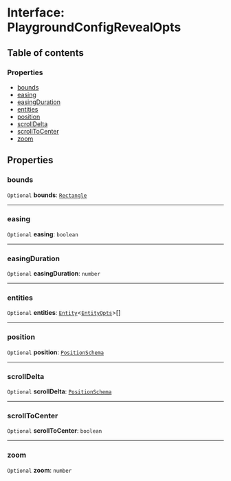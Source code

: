 # Interface: PlaygroundConfigRevealOpts

## Table of contents

### Properties

* [bounds](/auto-docs/fixed-layout-editor/interfaces/PlaygroundConfigRevealOpts.md#bounds)
* [easing](/auto-docs/fixed-layout-editor/interfaces/PlaygroundConfigRevealOpts.md#easing)
* [easingDuration](/auto-docs/fixed-layout-editor/interfaces/PlaygroundConfigRevealOpts.md#easingduration)
* [entities](/auto-docs/fixed-layout-editor/interfaces/PlaygroundConfigRevealOpts.md#entities)
* [position](/auto-docs/fixed-layout-editor/interfaces/PlaygroundConfigRevealOpts.md#position)
* [scrollDelta](/auto-docs/fixed-layout-editor/interfaces/PlaygroundConfigRevealOpts.md#scrolldelta)
* [scrollToCenter](/auto-docs/fixed-layout-editor/interfaces/PlaygroundConfigRevealOpts.md#scrolltocenter)
* [zoom](/auto-docs/fixed-layout-editor/interfaces/PlaygroundConfigRevealOpts.md#zoom)

## Properties

### bounds

`Optional` **bounds**: [`Rectangle`](/auto-docs/fixed-layout-editor/classes/Rectangle-1.md)

***

### easing

`Optional` **easing**: `boolean`

***

### easingDuration

`Optional` **easingDuration**: `number`

***

### entities

`Optional` **entities**: [`Entity`](/auto-docs/fixed-layout-editor/classes/Entity-1.md)<[`EntityOpts`](/auto-docs/fixed-layout-editor/interfaces/EntityOpts.md)>\[]

***

### position

`Optional` **position**: [`PositionSchema`](/auto-docs/fixed-layout-editor/interfaces/PositionSchema.md)

***

### scrollDelta

`Optional` **scrollDelta**: [`PositionSchema`](/auto-docs/fixed-layout-editor/interfaces/PositionSchema.md)

***

### scrollToCenter

`Optional` **scrollToCenter**: `boolean`

***

### zoom

`Optional` **zoom**: `number`
